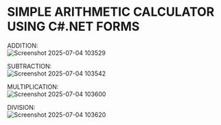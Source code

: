 # SIMPLE ARITHMETIC CALCULATOR USING C#.NET FORMS


ADDITION: <br>
![Screenshot 2025-07-04 103529](https://github.com/user-attachments/assets/aed5b2b0-6306-4b69-a519-ae469b85b671)

SUBTRACTION: <br>
![Screenshot 2025-07-04 103542](https://github.com/user-attachments/assets/e996fc1f-370b-4003-bbf0-15da3ebd7648)

MULTIPLICATION: <br>
![Screenshot 2025-07-04 103600](https://github.com/user-attachments/assets/c38d84c7-fdbe-437d-a2e5-43c3765898ab)

DIVISION: <br>
![Screenshot 2025-07-04 103620](https://github.com/user-attachments/assets/6ab12286-12ce-4dbe-9950-bafbc4e3c464)
